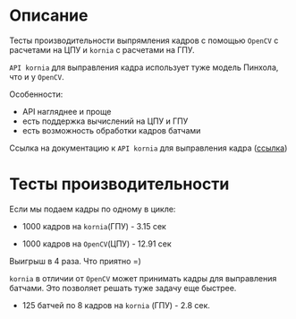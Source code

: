 # Описание

Тесты производительности выпрямления кадров с помощью `OpenCV` с расчетами на ЦПУ и `kornia` с расчетами на ГПУ.

`API kornia` для выправления кадра использует туже модель Пинхола, что и у `OpenCV`.

Особенности:
* API нагляднее и проще
* есть поддержка вычислений на ЦПУ и ГПУ
* есть возможность обработки кадров батчами

Ссылка на документацию к `API kornia` для выправления кадра ([ссылка](https://kornia.readthedocs.io/en/latest/geometry.calibration.html))

# Тесты производительности

Если мы подаем кадры по одному в цикле:

* 1000 кадров на `kornia`(ГПУ) - 3.15 сек

* 1000 кадров на `OpenCV`(ЦПУ) - 12.91 сек

Выигрыш в 4 раза. Что приятно =)

`kornia` в отличии от `OpenCV` может принимать кадры для выправления батчами.
Это позволяет решать туже задачу еще быстрее.

* 125 батчей по 8 кадров на `kornia` (ГПУ) - 2.8 сек.

